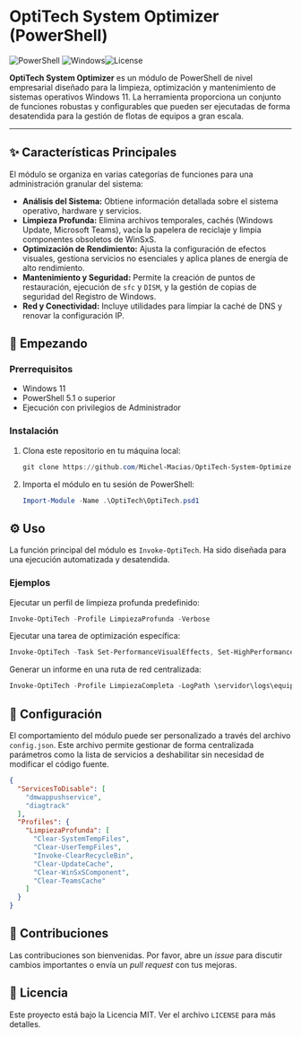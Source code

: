 # OptiTech System Optimizer (PowerShell)

![PowerShell](https://img.shields.io/badge/PowerShell-5.1%2B-blue.svg)
![Windows](https://img.shields.io/badge/OS-Windows_11-blue.svg)![License](https://img.shields.io/badge/License-MIT-green.svg)

**OptiTech System Optimizer** es un módulo de PowerShell de nivel empresarial diseñado para la limpieza, optimización y mantenimiento de sistemas operativos Windows 11. La herramienta proporciona un conjunto de funciones robustas y configurables que pueden ser ejecutadas de forma desatendida para la gestión de flotas de equipos a gran escala.

---

## ✨ Características Principales

El módulo se organiza en varias categorías de funciones para una administración granular del sistema:

*   **Análisis del Sistema:** Obtiene información detallada sobre el sistema operativo, hardware y servicios.
*   **Limpieza Profunda:** Elimina archivos temporales, cachés (Windows Update, Microsoft Teams), vacía la papelera de reciclaje y limpia componentes obsoletos de WinSxS.
*   **Optimización de Rendimiento:** Ajusta la configuración de efectos visuales, gestiona servicios no esenciales y aplica planes de energía de alto rendimiento.
*   **Mantenimiento y Seguridad:** Permite la creación de puntos de restauración, ejecución de `sfc` y `DISM`, y la gestión de copias de seguridad del Registro de Windows.
*   **Red y Conectividad:** Incluye utilidades para limpiar la caché de DNS y renovar la configuración IP.

## 🚀 Empezando

### Prerrequisitos

*   Windows 11
*   PowerShell 5.1 o superior
*   Ejecución con privilegios de Administrador

### Instalación

1.  Clona este repositorio en tu máquina local:
    ```powershell
    git clone https://github.com/Michel-Macias/OptiTech-System-Optimizer-PowerShell.git
    ```
2.  Importa el módulo en tu sesión de PowerShell:
    ```powershell
    Import-Module -Name .\OptiTech\OptiTech.psd1
    ```

## ⚙️ Uso

La función principal del módulo es `Invoke-OptiTech`. Ha sido diseñada para una ejecución automatizada y desatendida.

### Ejemplos

Ejecutar un perfil de limpieza profunda predefinido:
```powershell
Invoke-OptiTech -Profile LimpiezaProfunda -Verbose
```

Ejecutar una tarea de optimización específica:
```powershell
Invoke-OptiTech -Task Set-PerformanceVisualEffects, Set-HighPerformancePowerPlan
```

Generar un informe en una ruta de red centralizada:
```powershell
Invoke-OptiTech -Profile LimpiezaCompleta -LogPath \servidor\logs\equipo01
```

## 🔧 Configuración

El comportamiento del módulo puede ser personalizado a través del archivo `config.json`. Este archivo permite gestionar de forma centralizada parámetros como la lista de servicios a deshabilitar sin necesidad de modificar el código fuente.

```json
{
  "ServicesToDisable": [
    "dmwappushservice",
    "diagtrack"
  ],
  "Profiles": {
    "LimpiezaProfunda": [
      "Clear-SystemTempFiles",
      "Clear-UserTempFiles",
      "Invoke-ClearRecycleBin",
      "Clear-UpdateCache",
      "Clear-WinSxSComponent",
      "Clear-TeamsCache"
    ]
  }
}
```

## 🤝 Contribuciones

Las contribuciones son bienvenidas. Por favor, abre un *issue* para discutir cambios importantes o envía un *pull request* con tus mejoras.

## 📄 Licencia

Este proyecto está bajo la Licencia MIT. Ver el archivo `LICENSE` para más detalles.
